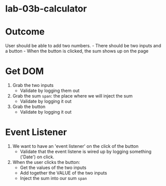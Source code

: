 # lab-03b-calculator

Outcome
===
User should be able to add two numbers. 
    - There should be two inputs and a button
    - When the button is clicked, the sum shows up on the page


Get DOM 
===
1) Grab the two inputs
   - Validate by logging them out
1) Grab the sum `span`: the place where we will inject the sum
   - Validate by logging it out
1) Grab the button
   - Validate by logging it out


Event Listener
===
1) We want to have an 'event listener' on the click of the button
   - Validate that the event listene is wired up by logging something ('Date') on click. 
2) When the user clicks the button: 
   - Get the values of the two inputs
   - Add together the VALUE of the two inputs
   - Inject the sum into our sum `span`